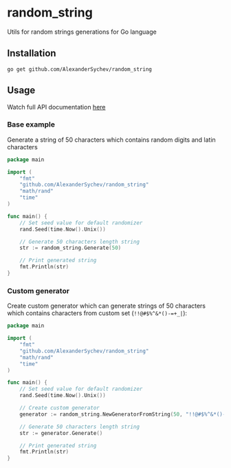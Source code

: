 # random_string

Utils for random strings generations for Go language

## Installation

```shell
go get github.com/AlexanderSychev/random_string
```

## Usage

Watch full API documentation [here](https://pkg.go.dev/github.com/AlexanderSychev/random_string#section-documentation)

### Base example

Generate a string of 50 characters which contains random digits and latin characters

```go
package main

import (
	"fmt"
	"github.com/AlexanderSychev/random_string"
	"math/rand"
	"time"
)

func main() {
	// Set seed value for default randomizer
	rand.Seed(time.Now().Unix())

	// Generate 50 characters length string
	str := random_string.Generate(50)

	// Print generated string
	fmt.Println(str)
}
```

### Custom generator

Create custom generator which can generate strings of 50 characters which contains characters from
custom set (`!!@#$%^&*()-=+_|`):

```go
package main

import (
	"fmt"
	"github.com/AlexanderSychev/random_string"
	"math/rand"
	"time"
)

func main() {
	// Set seed value for default randomizer
	rand.Seed(time.Now().Unix())

	// Create custom generator
	generator := random_string.NewGeneratorFromString(50, "!!@#$%^&*()-=+_|")

	// Generate 50 characters length string
	str := generator.Generate()

	// Print generated string
	fmt.Println(str)
}
```
